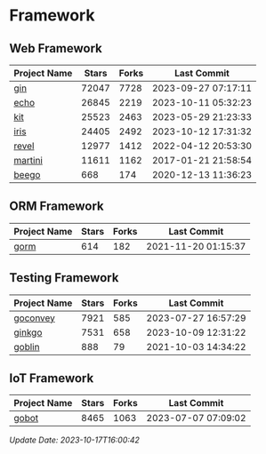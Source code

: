 # Framework

## Web Framework
| Project Name | Stars | Forks | Last Commit |
| ------------ | ----- | ----- | ----------- |
| [gin](https://github.com/gin-gonic/gin) | 72047 | 7728 | 2023-09-27 07:17:11 |
| [echo](https://github.com/labstack/echo) | 26845 | 2219 | 2023-10-11 05:32:23 |
| [kit](https://github.com/go-kit/kit) | 25523 | 2463 | 2023-05-29 21:23:33 |
| [iris](https://github.com/kataras/iris) | 24405 | 2492 | 2023-10-12 17:31:32 |
| [revel](https://github.com/revel/revel) | 12977 | 1412 | 2022-04-12 20:53:30 |
| [martini](https://github.com/go-martini/martini) | 11611 | 1162 | 2017-01-21 21:58:54 |
| [beego](https://github.com/astaxie/beego) | 668 | 174 | 2020-12-13 11:36:23 |

## ORM Framework
| Project Name | Stars | Forks | Last Commit |
| ------------ | ----- | ----- | ----------- |
| [gorm](https://github.com/jinzhu/gorm) | 614 | 182 | 2021-11-20 01:15:37 |

## Testing Framework
| Project Name | Stars | Forks | Last Commit |
| ------------ | ----- | ----- | ----------- |
| [goconvey](https://github.com/smartystreets/goconvey) | 7921 | 585 | 2023-07-27 16:57:29 |
| [ginkgo](https://github.com/onsi/ginkgo) | 7531 | 658 | 2023-10-09 12:31:22 |
| [goblin](https://github.com/franela/goblin) | 888 | 79 | 2021-10-03 14:34:22 |

## IoT Framework
| Project Name | Stars | Forks | Last Commit |
| ------------ | ----- | ----- | ----------- |
| [gobot](https://github.com/hybridgroup/gobot) | 8465 | 1063 | 2023-07-07 07:09:02 |

*Update Date: 2023-10-17T16:00:42*